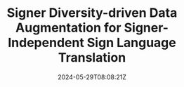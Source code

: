 ---
title: "Signer Diversity-driven Data Augmentation for Signer-Independent Sign Language Translation"
authors:
- Honghao Fu
- Liang Zhang
- Biao Fu
- Rui Zhao
- Jinsong Su
- Xiaodong Shi
- Yidong Chen
author_notes:
- 
- 
- 
- 
- 
- 
- 
date: "2024-05-29T08:08:21Z"
publishDate: "2025-05-29T08:08:21Z"
publication_types: [direction2]
publication: "**In Proc. of NAACL 2024.** (CCF-B类)"
---